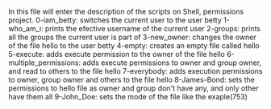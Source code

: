 In this file will enter the description of the scripts on Shell, permissions project.
0-iam_betty: switches the current  user to the user betty
1-who_am_i: prints the efective username of the current user
2-groups: prints all the groups the current user is part of
3-new_owner: changes the owner of the file hello to the user betty
4-empty: creates an empty file called hello
5-execute: adds execute permission to the owner of the file hello 
6-multiple_permissions: adds execute permissions to owner and group owner, and read to others to the file hello
7-everybody: adds execution permissions to owner, group owner and others to the file hello
8-James-Bond: sets the permissions to hello file as owner and group don't have any, and only other have them all
9-John_Doe: sets the mode of the file like the exaple(753)
